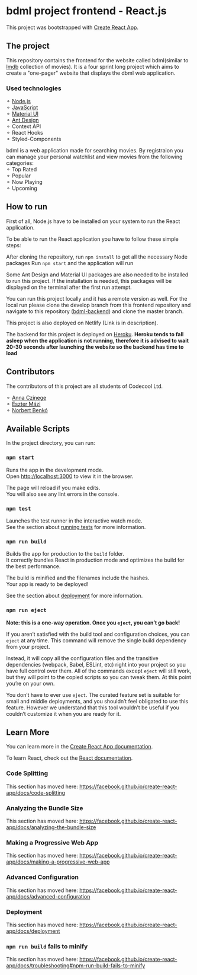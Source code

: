 # bdmI project frontend - React.js

This project was bootstrapped with [Create React App](https://github.com/facebook/create-react-app).

## The project

This repository contains the frontend for the website called bdmI(similar to [Imdb](https://www.imdb.com/) collection of movies). It is a four sprint long project which aims to create a "one-pager" website that displays the dbmI web application.</br>

### Used technologies

⚬ [Node.js](https://nodejs.org/en/)</br>
⚬ [JavaScript](https://developer.mozilla.org/en-US/docs/Web/JavaScript)</br>
⚬ [Material UI](https://material-ui.com/)</br>
⚬ [Ant Design](https://ant.design/)</br>
⚬ Context API</br>
⚬ React Hooks</br>
⚬ Styled-Components</br>

bdmI is a web application made for searching movies. By registraion you can manage your personal watchlist and view movies from the following categories:</br>
⚬ Top Rated</br>
⚬ Popular</br>
⚬ Now Playing</br>
⚬ Upcoming</br>

## How to run

First of all, Node.js have to be installed on your system to run the React application.

To be able to run the React application you have to follow these simple steps:

After cloning the repository, run `npm install` to get all the necessary Node packages
Run `npm start` and the application will run

Some Ant Design and Material UI packages are also needed to be installed to run this project. If the installation is needed, this packages will be displayed on the terminal after the first run attempt.

You can run this project locally and it has a remote version as well.
For the local run please clone the develop branch from this frontend repository and navigate to this repository ([bdmI-backend](https://github.com/AnnaCzinege/bdmI-backend)) and clone the master branch.

This project is also deployed on Netlify (Link is in description).

The backend for this project is deployed on [Heroku](https://bdmi-backend.herokuapp.com/).
**Heroku tends to fall asleep when the application is not running, therefore it is advised to wait 20-30 seconds after launching the website so the backend has time to load**

## Contributors

The contributors of this project are all students of Codecool Ltd.

⚬ [Anna Czinege](https://github.com/AnnaCzinege)</br>
⚬ [Eszter Mázi](https://github.com/esztermazi)</br>
⚬ [Norbert Benkó](https://github.com/Rasgacode)</br>

## Available Scripts

In the project directory, you can run:

### `npm start`

Runs the app in the development mode.<br />
Open [http://localhost:3000](http://localhost:3000) to view it in the browser.

The page will reload if you make edits.<br />
You will also see any lint errors in the console.

### `npm test`

Launches the test runner in the interactive watch mode.<br />
See the section about [running tests](https://facebook.github.io/create-react-app/docs/running-tests) for more information.

### `npm run build`

Builds the app for production to the `build` folder.<br />
It correctly bundles React in production mode and optimizes the build for the best performance.

The build is minified and the filenames include the hashes.<br />
Your app is ready to be deployed!

See the section about [deployment](https://facebook.github.io/create-react-app/docs/deployment) for more information.

### `npm run eject`

**Note: this is a one-way operation. Once you `eject`, you can’t go back!**

If you aren’t satisfied with the build tool and configuration choices, you can `eject` at any time. This command will remove the single build dependency from your project.

Instead, it will copy all the configuration files and the transitive dependencies (webpack, Babel, ESLint, etc) right into your project so you have full control over them. All of the commands except `eject` will still work, but they will point to the copied scripts so you can tweak them. At this point you’re on your own.

You don’t have to ever use `eject`. The curated feature set is suitable for small and middle deployments, and you shouldn’t feel obligated to use this feature. However we understand that this tool wouldn’t be useful if you couldn’t customize it when you are ready for it.

## Learn More

You can learn more in the [Create React App documentation](https://facebook.github.io/create-react-app/docs/getting-started).

To learn React, check out the [React documentation](https://reactjs.org/).

### Code Splitting

This section has moved here: https://facebook.github.io/create-react-app/docs/code-splitting

### Analyzing the Bundle Size

This section has moved here: https://facebook.github.io/create-react-app/docs/analyzing-the-bundle-size

### Making a Progressive Web App

This section has moved here: https://facebook.github.io/create-react-app/docs/making-a-progressive-web-app

### Advanced Configuration

This section has moved here: https://facebook.github.io/create-react-app/docs/advanced-configuration

### Deployment

This section has moved here: https://facebook.github.io/create-react-app/docs/deployment

### `npm run build` fails to minify

This section has moved here: https://facebook.github.io/create-react-app/docs/troubleshooting#npm-run-build-fails-to-minify
